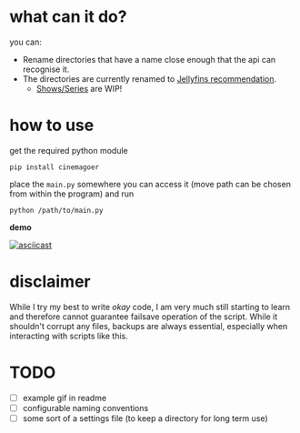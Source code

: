 # what can it do?
you can:
- Rename directories that have a name close enough that the api can recognise it.
- The directories are currently renamed to [Jellyfins recommendation](https://jellyfin.org/docs/general/server/media/movies/).
  - [Shows/Series](https://jellyfin.org/docs/general/server/media/shows/) are WIP!

# how to use
get the required python module

`pip install cinemagoer`

place the `main.py` somewhere you can access it (move path can be chosen from within the program) and run

`python /path/to/main.py`

**demo**

[![asciicast](https://asciinema.org/a/7F994sMOuG8HYqj184NL3Npj5.svg)](https://asciinema.org/a/7F994sMOuG8HYqj184NL3Npj5)

# disclaimer
While I try my best to write _okay_ code, I am very much still starting to learn and therefore cannot guarantee failsave operation of the script. 
While it shouldn't corrupt any files, backups are always essential, especially when interacting with scripts like this.

# TODO
- [ ] example gif in readme
- [ ] configurable naming conventions
- [ ] some sort of a settings file (to keep a directory for long term use)
